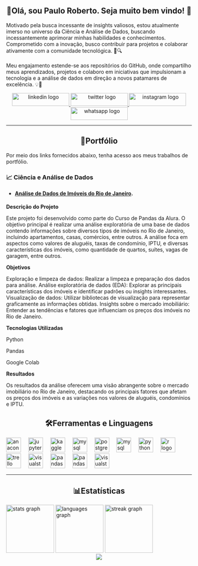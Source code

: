 <h2 align="center">🧔Olá, sou Paulo Roberto. Seja muito bem vindo! 👋</h2>

<p align="left">Motivado pela busca incessante de insights valiosos, estou atualmente imerso no universo da Ciência e Análise de Dados, buscando incessantemente aprimorar minhas habilidades e conhecimentos. Comprometido com a inovação, busco contribuir para projetos e colaborar ativamente com a comunidade tecnológica. 🚀🔍<br><br>Meu engajamento estende-se aos repositórios do GitHub, onde compartilho meus aprendizados, projetos e colaboro em iniciativas que impulsionam a tecnologia e a análise de dados em direção a novos patamares de excelência. 💡👥</p>

<div align="center">
  <a href="https://www.linkedin.com/in/prmmendes/" target="_blank">
    <img src="https://raw.githubusercontent.com/maurodesouza/profile-readme-generator/master/src/assets/icons/social/linkedin/default.svg" width="155" height="35" alt="linkedin logo"  />
  </a>
  <a href="https://twitter.com/paulormoreiram" target="_blank">
    <img src="https://raw.githubusercontent.com/maurodesouza/profile-readme-generator/master/src/assets/icons/social/twitter/default.svg" width="155" height="35" alt="twitter logo"  />
  </a>
  <a href="https://www.instagram.com/profpaulomendes/" target="_blank">
    <img src="https://raw.githubusercontent.com/maurodesouza/profile-readme-generator/master/src/assets/icons/social/instagram/default.svg" width="155" height="35" alt="instagram logo"  />
  </a>
  <a href="https://wa.me/5535998818597" target="_blank">
    <img src="https://raw.githubusercontent.com/maurodesouza/profile-readme-generator/master/src/assets/icons/social/whatsapp/default.svg" width="155" height="35" alt="whatsapp logo"  />
  </a>
</div>

---

<h2 align="center">🔗Portfólio</h2>

<p align="left">Por meio dos links fornecidos abaixo, tenha acesso aos meus trabalhos de portfólio.</p>

<h3> 📈 Ciência e Análise de Dados</h3>

- #### [Análise de Dados de Imóveis do Rio de Janeiro](https://github.com/prmmendes/DS_Imobiliaria).

**Descrição do Projeto**

Este projeto foi desenvolvido como parte do Curso de Pandas da Alura. O objetivo principal é realizar uma análise exploratória de uma base de dados contendo informações sobre diversos tipos de imóveis no Rio de Janeiro, incluindo apartamentos, casas, comércios, entre outros. A análise foca em aspectos como valores de aluguéis, taxas de condomínio, IPTU, e diversas características dos imóveis, como quantidade de quartos, suítes, vagas de garagem, entre outros.

**Objetivos**

Exploração e limpeza de dados: Realizar a limpeza e preparação dos dados para análise.
Análise exploratória de dados (EDA): Explorar as principais características dos imóveis e identificar padrões ou insights interessantes.
Visualização de dados: Utilizar bibliotecas de visualização para representar graficamente as informações obtidas.
Insights sobre o mercado imobiliário: Entender as tendências e fatores que influenciam os preços dos imóveis no Rio de Janeiro.

**Tecnologias Utilizadas**

Python

Pandas

Google Colab


**Resultados**

Os resultados da análise oferecem uma visão abrangente sobre o mercado imobiliário no Rio de Janeiro, destacando os principais fatores que afetam os preços dos imóveis e as variações nos valores de aluguéis, condomínios e IPTU.

<h2 align="center">🛠Ferramentas e Linguagens</h2>

<div align="left">
  <img src="https://cdn.jsdelivr.net/gh/devicons/devicon/icons/anaconda/anaconda-original.svg" height="40" alt="anaconda logo"  />
  <img width="12" />
  <img src="https://cdn.jsdelivr.net/gh/devicons/devicon/icons/jupyter/jupyter-original.svg" height="40" alt="jupyter logo"  />
  <img width="12" />
  <img src="https://cdn.jsdelivr.net/gh/devicons/devicon/icons/kaggle/kaggle-original.svg" height="40" alt="kaggle logo"  />
  <img width="12" />
  <img src="https://cdn.jsdelivr.net/gh/devicons/devicon/icons/mysql/mysql-original.svg" height="40" alt="mysql logo"  />
  <img width="12" />
  <img src="https://cdn.jsdelivr.net/gh/devicons/devicon/icons/postgresql/postgresql-original.svg" height="40" alt="postgresql logo"  />
  <img width="12" />
  <img src="https://cdn.jsdelivr.net/gh/devicons/devicon@latest/icons/dbeaver/dbeaver-original.svg" height="40" alt="mysql logo"  />
  <img width="12" />
  <img src="https://cdn.jsdelivr.net/gh/devicons/devicon/icons/python/python-original.svg" height="40" alt="python logo"  />
  <img width="12" />
  <img src="https://cdn.jsdelivr.net/gh/devicons/devicon/icons/r/r-original.svg" height="40" alt="r logo"  />
  <img width="12" />
  <img src="https://cdn.jsdelivr.net/gh/devicons/devicon/icons/trello/trello-plain.svg" height="40" alt="trello logo"  />
  <img width="12" />
  <img src="https://cdn.jsdelivr.net/gh/devicons/devicon/icons/visualstudio/visualstudio-plain.svg" height="40" alt="visualstudio logo"  />
  <img width="12" />
  <img src="https://cdn.simpleicons.org/pandas/150458" height="40" alt="pandas logo"  />
  <img width="12" />
  <img src="https://cdn.jsdelivr.net/gh/devicons/devicon@latest/icons/numpy/numpy-original.svg" height="40" alt="pandas logo"  />
  <img width="12" />
  <img src="https://cdn.jsdelivr.net/gh/devicons/devicon@latest/icons/matplotlib/matplotlib-original.svg" height="40" alt="visualstudio logo"/>  
  <img width="12" />
 </div>

---

<h2 align="center">📊Estatísticas</h2>

<div align="left">
  <img src="https://github-readme-stats.vercel.app/api?username=prmmendes&hide_title=false&hide_rank=false&show_icons=true&include_all_commits=true&count_private=true&disable_animations=false&theme=highcontrast&locale=pt-br&hide_border=false&order=1&custom_title=Estat%C3%ADsticas%20gerais" height="130" alt="stats graph"  />
  <img src="https://github-readme-stats.vercel.app/api/top-langs?username=prmmendes&locale=pt-br&hide_title=false&layout=compact&card_width=320&langs_count=5&theme=highcontrast&hide_border=false&order=2&custom_title=Linguagens" height="130" alt="languages graph"  />
  <img src="https://streak-stats.demolab.com?user=prmmendes&locale=pt-br&mode=daily&theme=highcontrast&hide_border=false&border_radius=5&order=3" height="130" alt="streak graph"  />
</div>

<div align="center">
  <img src="https://visitor-badge.laobi.icu/badge?page_id=prmmendes.prmmendes&right_color=darkgrey&left_text=Visitantes"  />
</div>

